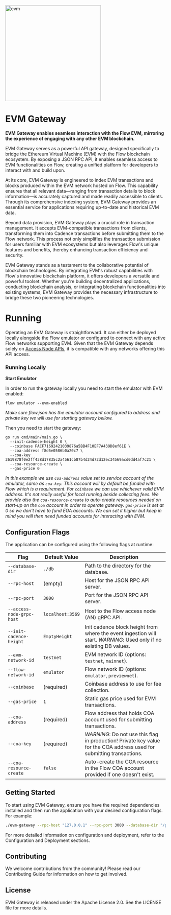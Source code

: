 <img src="https://assets-global.website-files.com/5f734f4dbd95382f4fdfa0ea/65b0115890bbda5c804f7524_donuts%202-p-500.png" alt="evm" width="300"/>

# EVM Gateway


**EVM Gateway enables seamless interaction with the Flow EVM, mirroring the experience of engaging with any other EVM blockchain.**

EVM Gateway serves as a powerful API gateway, designed specifically to bridge the Ethereum Virtual Machine (EVM) with the Flow blockchain ecosystem. By exposing a JSON RPC API, it enables seamless access to EVM functionalities on Flow, creating a unified platform for developers to interact with and build upon.

At its core, EVM Gateway is engineered to index EVM transactions and blocks produced within the EVM network hosted on Flow. This capability ensures that all relevant data—ranging from transaction details to block information—is accurately captured and made readily accessible to clients. Through its comprehensive indexing system, EVM Gateway provides an essential service for applications requiring up-to-date and historical EVM data.

Beyond data provision, EVM Gateway plays a crucial role in transaction management. It accepts EVM-compatible transactions from clients, transforming them into Cadence transactions before submitting them to the Flow network. This process not only simplifies the transaction submission for users familiar with EVM ecosystems but also leverages Flow's unique features and benefits, thereby enhancing transaction efficiency and security.

EVM Gateway stands as a testament to the collaborative potential of blockchain technologies. By integrating EVM's robust capabilities with Flow's innovative blockchain platform, it offers developers a versatile and powerful toolset. Whether you're building decentralized applications, conducting blockchain analysis, or integrating blockchain functionalities into existing systems, EVM Gateway provides the necessary infrastructure to bridge these two pioneering technologies.


# Running
Operating an EVM Gateway is straightforward. It can either be deployed locally alongside the Flow emulator or configured to connect with any active Flow networks supporting EVM. Given that the EVM Gateway depends solely on [Access Node APIs](https://developers.flow.com/networks/node-ops/access-onchain-data/access-nodes/accessing-data/access-api), it is compatible with any networks offering this API access.

### Running Locally
**Start Emulator**

In order to run the gateway locally you need to start the emulator with EVM enabled:
```
flow emulator --evm-enabled
```
_Make sure flow.json has the emulator account configured to address and private key we will use for starting gateway bellow._

Then you need to start the gateway:
```
go run cmd/main/main.go \
  --init-cadence-height 0 \
  --coinbase FACF71692421039876a5BB4F10EF7A439D8ef61E \
  --coa-address f8d6e0586b0a20c7 \
  --coa-key 2619878f0e2ff438d17835c2a4561cb87b4d24d72d12ec34569acd0dd4af7c21 \
  --coa-resource-create \
  --gas-price 0
```

_In this example we use `coa-address` value set to service account of the emulator, same as `coa-key`. 
This account will by default be funded with Flow which is a requirement. For `coinbase` we can 
use whichever valid EVM address. It's not really useful for local running beside collecting fees. We provide also the 
`coa-resource-create` to auto-create resources needed on start-up on the `coa` account in order to operate gateway. 
`gas-price` is set at 0 so we don't have to fund EOA accounts. We can set it higher but keep in mind you will then 
need funded accounts for interacting with EVM._

## Configuration Flags

The application can be configured using the following flags at runtime:

| Flag                       | Default Value    | Description                                                                                                            |
|----------------------------|------------------|------------------------------------------------------------------------------------------------------------------------|
| `--database-dir`           | `./db`           | Path to the directory for the database.                                                                                |
| `--rpc-host`               | (empty)          | Host for the JSON RPC API server.                                                                                      |
| `--rpc-port`               | `3000`           | Port for the JSON RPC API server.                                                                                      |
| `--access-node-grpc-host`  | `localhost:3569` | Host to the Flow access node (AN) gRPC API.                                                                            |
| `--init-cadence-height`    | `EmptyHeight`    | Init cadence block height from where the event ingestion will start. *WARNING*: Used only if no existing DB values.    |
| `--evm-network-id`         | `testnet`        | EVM network ID (options: `testnet`, `mainnet`).                                                                        |
| `--flow-network-id`        | `emulator`       | Flow network ID (options: `emulator`, `previewnet`).                                                                   |
| `--coinbase`               | (required)       | Coinbase address to use for fee collection.                                                                            |
| `--gas-price`              | `1`              | Static gas price used for EVM transactions.                                                                            |
| `--coa-address`            | (required)       | Flow address that holds COA account used for submitting transactions.                                                  |
| `--coa-key`                | (required)       | *WARNING*: Do not use this flag in production! Private key value for the COA address used for submitting transactions. |
| `--coa-resource-create`    | `false`          | Auto-create the COA resource in the Flow COA account provided if one doesn't exist.                                    |

## Getting Started

To start using EVM Gateway, ensure you have the required dependencies installed and then run the application with your desired configuration flags. For example:

```bash
./evm-gateway --rpc-host "127.0.0.1" --rpc-port 3000 --database-dir "/path/to/database"
````
For more detailed information on configuration and deployment, refer to the Configuration and Deployment sections.

## Contributing
We welcome contributions from the community! Please read our Contributing Guide for information on how to get involved.

## License
EVM Gateway is released under the Apache License 2.0. See the LICENSE file for more details.
